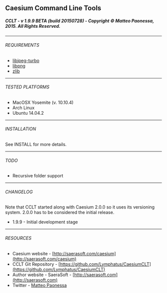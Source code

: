 ## Caesium Command Line Tools
##### CCLT - v 1.9.9 BETA (build 20150728) - Copyright &copy; Matteo Paonessa, 2015. All Rights Reserved.

----------

###### REQUIREMENTS
* [libjpeg-turbo](http://libjpeg-turbo.org/)
* [libpng](http://libpng.org/)
* [zlib](http://www.zlib.net/)

----------

###### TESTED PLATFORMS
* MacOSX Yosemite (v. 10.10.4)
* Arch Linux
* Ubuntu 14.04.2

----------

###### INSTALLATION
See INSTALL for more details.

----------

###### TODO
* Recursive folder support

----------

###### CHANGELOG
Note that CCLT started along with Caesium 2.0.0 so it uses its versioning system. 2.0.0 has to be considered the initial release.
* 1.9.9 - Initial development stage

----------

###### RESOURCES
* Caesium website - [http://saerasoft.com/caesium](http://saerasoft.com/caesium)
* CCLT Git Repository - [https://github.com/Lymphatus/CaesiumCLT](https://github.com/Lymphatus/CaesiumCLT)
* Author website - SaeraSoft - [http://saerasoft.com](http://saerasoft.com)
* Twitter - [Matteo Paonessa](https://twitter.com/MatteoPaonessa)

